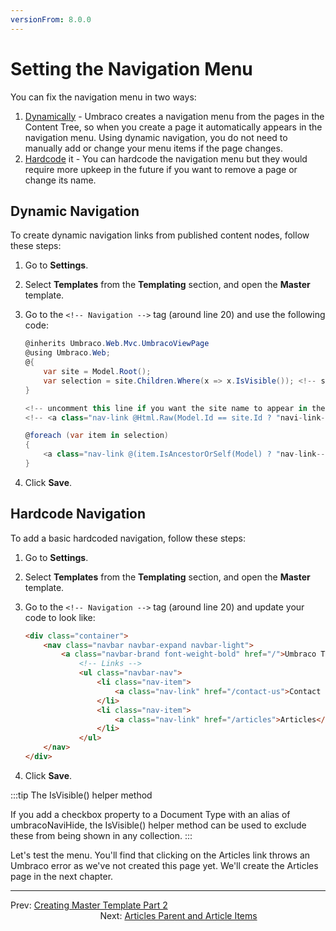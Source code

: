 ```yaml
---
versionFrom: 8.0.0
---
```

# Setting the Navigation Menu

You can fix the navigation menu in two ways:

1. [Dynamically](#dynamic-navigation) - Umbraco creates a navigation menu from the pages in the Content Tree, so when you create a page it automatically appears in the navigation menu. Using dynamic navigation, you do not need to manually add or change your menu items if the page changes.
2. [Hardcode](#hardcode-navigation) it - You can hardcode the navigation menu but they would require more upkeep in the future if you  want to remove a page or change its name.

## Dynamic Navigation

To create dynamic navigation links from published content nodes, follow these steps:

1. Go to **Settings**.
2. Select **Templates** from the **Templating** section, and open the **Master** template.
3. Go to the `<!-- Navigation -->` tag (around line 20) and use the following code:

    ```csharp
    @inherits Umbraco.Web.Mvc.UmbracoViewPage
    @using Umbraco.Web;
    @{ 
        var site = Model.Root();
        var selection = site.Children.Where(x => x.IsVisible()); <!-- see below for explanation of IsVisible helper method -->
    }

    <!-- uncomment this line if you want the site name to appear in the top navigation -->
    <!-- <a class="nav-link @Html.Raw(Model.Id == site.Id ? "navi-link--active" : "")" href="@site.Url">@site.Name</a> -->

    @foreach (var item in selection)
    {
        <a class="nav-link @(item.IsAncestorOrSelf(Model) ? "nav-link--active" : null)" href="@item.Url">@item.Name</a>
    }
    ```
4. Click **Save**.

## Hardcode Navigation

To add a basic hardcoded navigation, follow these steps:

1. Go to **Settings**.
2. Select **Templates** from the **Templating** section, and open the **Master** template.
3. Go to the `<!-- Navigation -->` tag (around line 20) and update your code to look like:

    ```html
    <div class="container">
		<nav class="navbar navbar-expand navbar-light">
			<a class="navbar-brand font-weight-bold" href="/">Umbraco TV</a>
				<!-- Links -->
				<ul class="navbar-nav">
					<li class="nav-item">
					    <a class="nav-link" href="/contact-us">Contact Us</a>
					</li>
					<li class="nav-item">
					    <a class="nav-link" href="/articles">Articles</a>
                    </li>
				</ul>
		</nav>
	</div>
    ```

4. Click **Save**.

:::tip The IsVisible() helper method

If you add a checkbox property to a Document Type with an alias of umbracoNaviHide, the IsVisible() helper method can be used to exclude these from being shown in any collection.
:::

Let's test the menu. You'll find that clicking on the Articles link throws an Umbraco error as we've not created this page yet. We'll create the Articles page in the next chapter.

---

Prev: [Creating Master Template Part 2](../Creating-Master-Template-Part-2)  &emsp; &emsp; &emsp; &emsp; &emsp; &emsp; &emsp; &emsp; &emsp; &emsp; &emsp; &emsp; &emsp; &emsp; &emsp; &emsp; &emsp; &emsp; &emsp; &emsp; &emsp; &emsp; Next: [Articles Parent and Article Items](../Articles-Parent-and-Article-Items)
